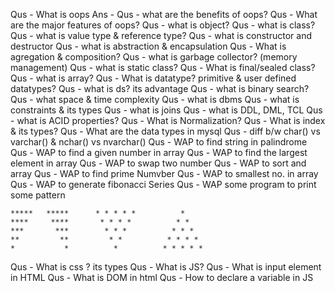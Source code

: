 Qus - What is oops
Ans -
Qus - what are the benefits of oops?
Qus - What are the major features of oops?
Qus - what is object?
Qus - what is class?
Qus - what is value type & reference type?
Qus - what is constructor and destructor
Qus - what is abstraction & encapsulation
Qus - What is agregation & composition?
Qus - what is garbage collector? (memory management)
Qus - what is static class?
Qus - What is final/sealed class?
Qus - what is array?
Qus - What is datatype? primitive & user defined datatypes?
Qus - what is ds? its advantage
Qus - what is binary search?
Qus - what space & time complexity
Qus - what is dbms
Qus - what is constraints & its types
Qus - what is joins
Qus - what is DDL, DML, TCL
Qus - what is ACID properties?
Qus - What is Normalization?
Qus - What is index & its types?
Qus - What are the data types in mysql
Qus - diff b/w char() vs varchar() & nchar() vs nvarchar()
Qus - WAP to find string in palindrome
Qus - WAP to find a given number in array
Qus - WAP to find the largest element in array
Qus - WAP to swap two number
Qus - WAP to sort and array
Qus - WAP to find prime Numvber
Qus - WAP to smallest no. in array
Qus - WAP to generate fibonacci Series
Qus - WAP some program to print some pattern

```
*****   *****      * * * * *          *
****     ****       * * * *          * *
***       ***        * * *          * * *
**         **         * *          * * * *
*           *          *          * * * * *
```

Qus - What is css ? its types
Qus - What is JS?
Qus - What is input element in HTML
Qus - What is DOM in html
Qus - How to declare a variable in JS

